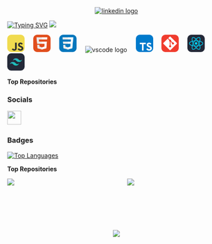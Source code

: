 <div align="center">
  <a href="https://www.linkedin.com/in/eduardo-daniel-mena-lópez-675a96219/" target="_blank">
    <img src="https://img.shields.io/static/v1?message=LinkedIn&logo=linkedin&label=&color=0077B5&logoColor=white&labelColor=&style=for-the-badge" height="25" alt="linkedin logo"  />
  </a>
</div>


 [![Typing SVG](https://readme-typing-svg.herokuapp.com?font=Fira+Code&size=14&duration=20000&pause=1000&color=00F7CC&background=1D145F00&center=falso&vCenter=falso&width=435&lines=S+k+i+l+l++s)](https://git.io/typing-svg) <img width="40" src="https://github.com/user-attachments/assets/d9da3b4f-f733-42ea-a48d-fbaccc49f145"/>

 <div align="left">
  <img src="https://github.com/tandpfun/skill-icons/blob/main/icons/JavaScript.svg" height="40" alt="javascript logo"  />
  <img width="12" />
  <img src="https://raw.githubusercontent.com/tandpfun/skill-icons/65dea6c4eaca7da319e552c09f4cf5a9a8dab2c8/icons/HTML.svg" height="40" alt="html5 logo"  />
  <img width="12" />
  <img src="https://raw.githubusercontent.com/tandpfun/skill-icons/65dea6c4eaca7da319e552c09f4cf5a9a8dab2c8/icons/CSS.svg" height="40" alt="css3 logo"  />
  <img width="12" />
  <img src="https://cdn.jsdelivr.net/gh/devicons/devicon/icons/vscode/vscode-original.svg" height="40" alt="vscode logo"  />
  <img width="12" />
  <img src="https://raw.githubusercontent.com/tandpfun/skill-icons/65dea6c4eaca7da319e552c09f4cf5a9a8dab2c8/icons/TypeScript.svg" height="40" alt="typescript logo"  />
   <img width="12" />
  <img src="https://github.com/tandpfun/skill-icons/blob/main/icons/Git.svg" height="40" alt="git logo logo"  />
  <img width="12" />
  <img src="https://raw.githubusercontent.com/tandpfun/skill-icons/65dea6c4eaca7da319e552c09f4cf5a9a8dab2c8/icons/React-Dark.svg" height="40" alt="git logo logo"  />
  <img width="12" />
  <img src="https://raw.githubusercontent.com/tandpfun/skill-icons/65dea6c4eaca7da319e552c09f4cf5a9a8dab2c8/icons/TailwindCSS-Dark.svg" height="40" alt="git logo logo"  />

</div>

</div>
</p>



<b>Top Repositories</b>

### Socials

<p align="left"> <a href="https://www.github.com/daniel-mena2000" target="_blank" rel="noreferrer"> <picture> <source media="(prefers-color-scheme: dark)" srcset="https://raw.githubusercontent.com/danielcranney/readme-generator/main/public/icons/socials/github-dark.svg" /> <source media="(prefers-color-scheme: light)" srcset="https://raw.githubusercontent.com/danielcranney/readme-generator/main/public/icons/socials/github.svg" /> <img src="https://raw.githubusercontent.com/danielcranney/readme-generator/main/public/icons/socials/github.svg" width="32" height="32" /> </picture> </a></p>

### Badges

<a href="https://github.com/daniel-mena2000" align="left"><img src="https://github-readme-stats.vercel.app/api/top-langs/?username=daniel-mena2000&langs_count=10&title_color=0891b2&text_color=ffffff&icon_color=0891b2&bg_color=171717&hide_border=true&locale=en&custom_title=Top%20%Languages" alt="Top Languages" /></a>

<b>Top Repositories</b>

<div width="100%" align="center"><a href="https://github.com/daniel-mena2000/REACT" align="left"><img align="left" width="45%" src="https://github-readme-stats.vercel.app/api/pin/?username=daniel-mena2000&repo=REACT&title_color=0891b2&text_color=ffffff&icon_color=0891b2&bg_color=171717&hide_border=true&locale=en" /></a><a href="https://github.com/daniel-mena2000/Proyectos-JavaScript" align="right"><img align="right" width="45%" src="https://github-readme-stats.vercel.app/api/pin/?username=daniel-mena2000&repo=Proyectos-JavaScript&title_color=0891b2&text_color=ffffff&icon_color=0891b2&bg_color=171717&hide_border=true&locale=en" /></a></div><br /><br /><br /><br /><br /><br /><br />

 <div align="center">
  <img src="https://profile-counter.glitch.me/daniel-mena2000/count.svg?"  />
</div>



